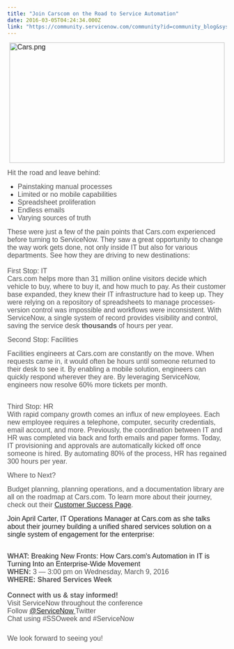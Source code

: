 ```yaml
---
title: "Join Carscom on the Road to Service Automation"
date: 2016-03-05T04:24:34.000Z
link: "https://community.servicenow.com/community?id=community_blog&sys_id=94edaae9dbd0dbc01dcaf3231f9619a4"
---
```

<p><span style="font-family: calibri, verdana, arial, sans-serif; font-size: 12pt;"> <img   alt="Cars.png" class="image-1 jive-image" height="276" src="1f13e94adb5c130468c1fb651f961929.iix" style="width: 494px; height: 276.481px; display: block; margin-left: auto; margin-right: auto;" width="494"/></span></p><p><span style="font-family: calibri, verdana, arial, sans-serif; color: #535353; font-size: 12pt;">Hit the road and leave behind: </span></p><ul style="list-style-type: disc;"><li><span style="font-family: calibri, verdana, arial, sans-serif; color: #535353; font-size: 12pt;">Painstaking manual processes </span></li><li><span style="font-family: calibri, verdana, arial, sans-serif; color: #535353; font-size: 12pt;">Limited or no mobile capabilities</span></li><li><span style="font-family: calibri, verdana, arial, sans-serif; color: #535353; font-size: 12pt;">Spreadsheet proliferation </span></li><li><span style="font-family: calibri, verdana, arial, sans-serif; color: #535353; font-size: 12pt;">Endless emails </span></li><li><span style="font-family: calibri, verdana, arial, sans-serif; color: #535353; font-size: 12pt;">Varying sources of truth </span></li></ul><p></p><p><span style="font-family: calibri, verdana, arial, sans-serif; color: #535353; font-size: 12pt;">These were just a few of the pain points that Cars.com experienced before turning to ServiceNow. They saw a great opportunity to change the way work gets done, not only inside IT but also for various departments. See how they are driving to new destinations:   <br/> <br/>First Stop: IT <br/>Cars.com helps more than 31 million online visitors decide which vehicle to buy, where to buy it, and how much to pay. As their customer base expanded, they knew their IT infrastructure had to keep up. They were relying on a repository of spreadsheets to manage processes- version control was impossible and workflows were inconsistent. With ServiceNow, a single system of record provides visibility and control, saving the service desk <strong>thousands</strong> of hours per year.<br/> </span></p><p></p><p><span style="font-family: calibri, verdana, arial, sans-serif; color: #535353; font-size: 12pt;">Second Stop: Facilities</span></p><p><span style="font-family: calibri, verdana, arial, sans-serif; color: #535353; font-size: 12pt;">Facilities engineers at Cars.com are constantly on the move. When requests came in, it would often be hours until someone returned to their desk to see it. By enabling a mobile solution, engineers can quickly respond wherever they are. By leveraging ServiceNow, engineers now resolve 60% more tickets per month.   <br/> <br/></span></p><p><span style="font-family: calibri, verdana, arial, sans-serif; color: #535353; font-size: 12pt;">Third Stop: HR <br/>With rapid company growth comes an influx of new employees. Each new employee requires a telephone, computer, security credentials, email account, and more. Previously, the coordination between IT and HR was completed via back and forth emails and paper forms. Today, IT provisioning and approvals are automatically kicked off once someone is hired. By automating 80% of the process, HR has regained 300 hours per year. <br/> </span></p><p></p><p><span style="font-family: calibri, verdana, arial, sans-serif; color: #535353; font-size: 12pt;">Where to Next?</span></p><p><span style="font-family: calibri, verdana, arial, sans-serif; color: #535353; font-size: 12pt;">Budget planning, planning operations, and a documentation library are all on the roadmap at Cars.com. To learn more about their journey, check out their <a title="w.servicenow.com/customers/cars-com.html" href="http://www.servicenow.com/customers/cars-com.html">Customer Success Page</a>. </span></p><p></p><p><span style="font-family: calibri, verdana, arial, sans-serif; font-size: 12pt;">Join April Carter, IT Operations Manager at Cars.com as she talks about their journey building a unified shared services solution on a single system of engagement for the enterprise: <br/> <br/></span></p><p style="margin-bottom: 12.0pt;"><span style="font-family: calibri, verdana, arial, sans-serif; font-size: 12pt;"><span style="color: #535353;"><strong>WHAT: </strong></span>Breaking New Fronts: How Cars.com's Automation in IT is Turning Into an Enterprise-Wide Movement <span style="color: #535353;"><br/></span><span style="color: #535353;"><strong>WHEN: </strong></span><span style="color: #535353;">3 — 3:00 pm on Wednesday, March 9, 2016</span><span style="color: #535353;"><br/></span><span style="color: #535353;"><strong>WHERE: Shared Services Week</strong></span><span style="color: #535353;"> <br/> </span><span style="color: #535353;"><br/></span><span style="color: #535353;"><strong>Connect with us &amp; stay informed!</strong></span><span style="color: #535353;"><br/></span><span style="color: #535353;">Visit ServiceNow throughout the conference</span><span style="color: #535353;"><br/></span><span style="color: #535353;">Follow <a title="itter.com/servicenow" href="http://twitter.com/servicenow">@ServiceNow</a></span><span style="color: #535353;"><a title="itter.com/servicenow" href="http://twitter.com/servicenow"> </a>Twitter</span><span style="color: #535353;"><br/></span><span style="color: #535353;">Chat using #SSOweek and #ServiceNow</span><span style="color: #535353;"><br/></span><span style="color: #535353; font-size: 12pt; line-height: 1.5;"><br/>We look forward to seeing you!</span></span></p>